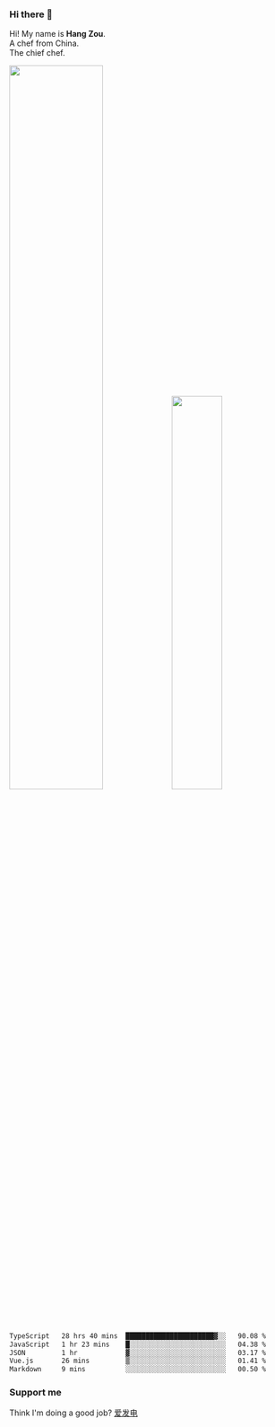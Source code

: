 ### Hi there 👋

Hi! My name is **Hang Zou**.  
A chef from China.  
The chief chef.

<img align="" width="57.5%" src="https://github-readme-stats.vercel.app/api?username=zouhangwithsweet&hide_title=true&hide_border=true&show_icons=true&include_all_commits=true&line_height=21" /><img align="" width="42.4%" src="https://github-readme-stats.vercel.app/api/top-langs/?username=zouhangwithsweet&hide_title=true&hide_border=true&layout=compact" />

<!--START_SECTION:waka-->

```txt
TypeScript   28 hrs 40 mins  ██████████████████████▓░░   90.08 %
JavaScript   1 hr 23 mins    █░░░░░░░░░░░░░░░░░░░░░░░░   04.38 %
JSON         1 hr            ▓░░░░░░░░░░░░░░░░░░░░░░░░   03.17 %
Vue.js       26 mins         ▒░░░░░░░░░░░░░░░░░░░░░░░░   01.41 %
Markdown     9 mins          ░░░░░░░░░░░░░░░░░░░░░░░░░   00.50 %
```

<!--END_SECTION:waka-->

### Support me

Think I'm doing a good job? [爱发电](https://afdian.net/@zouhangsweet)
